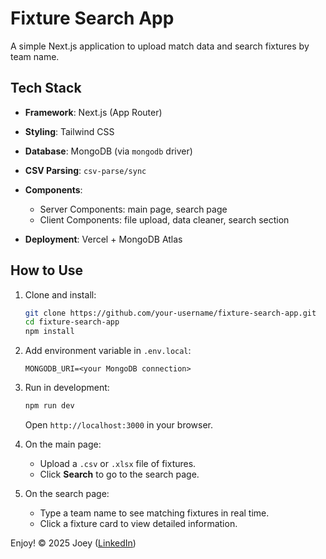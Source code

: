# Fixture Search App

A simple Next.js application to upload match data and search fixtures by team name.

## Tech Stack

- **Framework**: Next.js (App Router)
- **Styling**: Tailwind CSS
- **Database**: MongoDB (via `mongodb` driver)
- **CSV Parsing**: `csv-parse/sync` 
- **Components**:

  - Server Components: main page, search page
  - Client Components: file upload, data cleaner, search section

- **Deployment**: Vercel + MongoDB Atlas

## How to Use

1. Clone and install:

   ```bash
   git clone https://github.com/your-username/fixture-search-app.git
   cd fixture-search-app
   npm install
   ```

2. Add environment variable in `.env.local`:

   ```env
   MONGODB_URI=<your MongoDB connection>
   ```

3. Run in development:

   ```bash
   npm run dev
   ```

   Open `http://localhost:3000` in your browser.

4. On the main page:

   - Upload a `.csv` or `.xlsx` file of fixtures.
   - Click **Search** to go to the search page.

5. On the search page:

   - Type a team name to see matching fixtures in real time.
   - Click a fixture card to view detailed information.

Enjoy!
© 2025 Joey ([LinkedIn](https://www.linkedin.com/in/joey-zhuyun-chen/))

